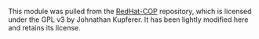 This module was pulled from the [RedHat-COP](https://github.com/redhat-cop/k8s_config/blob/master/library/k8s_json_patch.py) repository, which is licensed under the GPL v3 by Johnathan Kupferer. It has been lightly modified here and retains its license.
